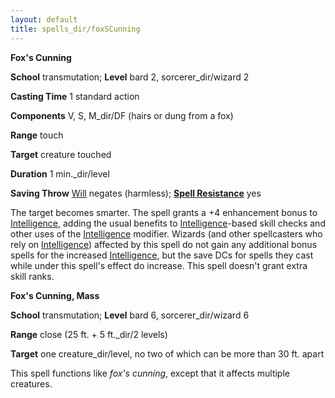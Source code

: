 ```yaml
---
layout: default
title: spells_dir/foxSCunning
---
```

 **Fox's Cunning**

**School** transmutation; **Level** bard 2, sorcerer_dir/wizard 2

**Casting Time** 1 standard action

**Components** V, S, M_dir/DF (hairs or dung from a fox)

**Range** touch

**Target** creature touched

**Duration** 1 min._dir/level

**Saving Throw** [Will](../../combat#_will) negates (harmless); **[Spell Resistance](../../glossary#_spell-resistance)** yes

The target becomes smarter. The spell grants a +4 enhancement bonus to [Intelligence](../../gettingStarted#_intelligence), adding the usual benefits to [Intelligence](../../gettingStarted#_intelligence)-based skill checks and other uses of the [Intelligence](../../gettingStarted#_intelligence) modifier. Wizards (and other spellcasters who rely on [Intelligence](../../gettingStarted#_intelligence)) affected by this spell do not gain any additional bonus spells for the increased [Intelligence](../../gettingStarted#_intelligence), but the save DCs for spells they cast while under this spell's effect do increase. This spell doesn't grant extra skill ranks.

**Fox's Cunning, Mass**

**School** transmutation; **Level** bard 6, sorcerer_dir/wizard 6

**Range** close (25 ft. + 5 ft._dir/2 levels)

**Target** one creature_dir/level, no two of which can be more than 30 ft. apart

This spell functions like _fox's cunning_, except that it affects multiple creatures.

